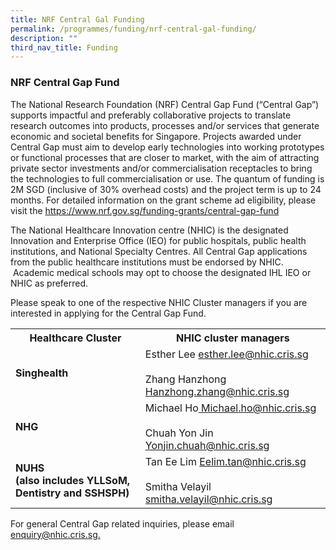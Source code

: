 ```yaml
---
title: NRF Central Gal Funding
permalink: /programmes/funding/nrf-central-gal-funding/
description: ""
third_nav_title: Funding
---
```

### NRF Central Gap Fund

The National Research Foundation (NRF) Central Gap Fund (“Central Gap”) supports impactful and preferably collaborative projects to translate research outcomes into products, processes and/or services that generate economic and societal benefits for Singapore. Projects awarded under Central Gap must aim to develop early technologies into working prototypes or functional processes that are closer to market, with the aim of attracting private sector investments and/or commercialisation receptacles to bring the technologies to full commercialisation or use. The quantum of funding is 2M SGD (inclusive of 30% overhead costs) and the project term is up to 24 months. For detailed information on the grant scheme ad eligibility, please visit the https://www.nrf.gov.sg/funding-grants/central-gap-fund&nbsp;

The National Healthcare Innovation centre (NHIC) is the designated Innovation and Enterprise Office (IEO) for public hospitals, public health institutions, and National Specialty Centres. All Central Gap applications from the public healthcare institutions must be endorsed by NHIC. &nbsp;Academic medical schools may opt to choose the designated IHL IEO or NHIC as preferred.

Please speak to one of the respective NHIC Cluster managers if you are interested in
applying for the Central Gap Fund.


<table>
	<tbody>
		<tr>
			<th>
				Healthcare Cluster
			</th>
			<th>
				NHIC cluster managers
			</th>
		</tr>
		<tr>
			<td><b>Singhealth</b></td>
			<td>Esther Lee <a href="mailto:esther.lee@nhic.cris.sg"> esther.lee@nhic.cris.sg</a> <br><br>
				Zhang Hanzhong <a href="mailto:Hanzhong.zhang@nhic.cris.sg"> Hanzhong.zhang@nhic.cris.sg</a>
			</td>
		</tr>
		<tr>
			<td><b>NHG</b></td>
			<td>Michael Ho<a href="mailto:Michael.ho@nhic.cris.sg"> Michael.ho@nhic.cris.sg</a><br><br>
							Chuah Yon Jin<a href="mailto:Yonjin.chuah@nhic.cris.sg"> Yonjin.chuah@nhic.cris.sg</a>
			</td>
		</tr>
		<tr>
			<td><b>NUHS<br>
	(also includes YLLSoM, Dentistry and SSHSPH)</b></td>
			<td>Tan Ee Lim <a href="mailto:Eelim.tan@nhic.cris.sg"> Eelim.tan@nhic.cris.sg</a> <br><br>
				Smitha Velayil <a href="mailto:smitha.velayil@nhic.cris.sg"> smitha.velayil@nhic.cris.sg</a>
			</td>
		</tr>
			</tbody></table>
			
For general Central Gap related inquiries, please email [enquiry@nhic.cris.sg.](mailto:enquiry@nhic.cris.sg)